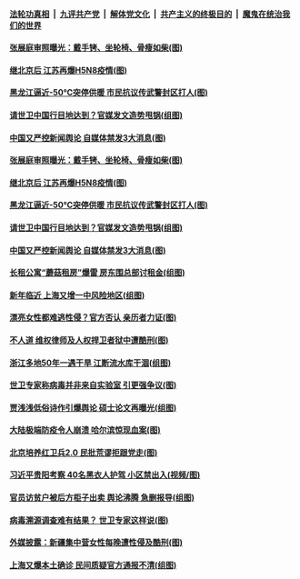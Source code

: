 ####  [法轮功真相](../../../../basic/blob/master/README.md?t=02070331) &nbsp;|&nbsp; [九评共产党](../../../../9ping.md/blob/master/README.md?t=02070331) &nbsp;|&nbsp; [解体党文化](../../../../jtdwh.md/blob/master/README.md?t=02070331)  &nbsp;|&nbsp; [共产主义的终极目的](../../../../gczydzjmd.md/blob/master/README.md?t=02070331) &nbsp;|&nbsp; [魔鬼在统治我们的世界](../../../../mgztzwmdsj.md/blob/master/README.md?t=02070331) 

#### [张展庭审照曝光：戴手铐、坐轮椅、骨瘦如柴(图)](../pages/p1/961708.md?t=02070331) 

#### [继北京后 江苏再爆H5N8疫情(图)](../pages/p1/961703.md?t=02070331) 

#### [黑龙江逼近-50℃突停供暖 市民抗议传武警封区打人(图)](../pages/p1/961692.md?t=02070331) 

#### [请世卫中国行目地达到？官媒发文造势甩锅(组图)](../pages/p1/961600.md?t=02070331) 

#### [中国又严控新闻舆论 自媒体禁发3大消息(图)](../pages/p1/961629.md?t=02070331) 


#### [张展庭审照曝光：戴手铐、坐轮椅、骨瘦如柴(图)](../pages/p1/961708.md?t=02070331) 

#### [继北京后 江苏再爆H5N8疫情(图)](../pages/p1/961703.md?t=02070331) 

#### [黑龙江逼近-50℃突停供暖 市民抗议传武警封区打人(图)](../pages/p1/961692.md?t=02070331) 

#### [请世卫中国行目地达到？官媒发文造势甩锅(组图)](../pages/p1/961600.md?t=02070331) 

#### [中国又严控新闻舆论 自媒体禁发3大消息(图)](../pages/p1/961629.md?t=02070331) 


#### [长租公寓“蘑菇租房”爆雷 房东围总部讨租金(组图)](../pages/p1/961608.md?t=02070331) 

#### [新年临近 上海又增一中风险地区(组图)](../pages/p1/961595.md?t=02070331) 

#### [漂亮女性都难逃性侵？官方否认 亲历者力证(图)](../pages/p1/961549.md?t=02070331) 

#### [不人道 维权律师及人权捍卫者狱中遭酷刑(图)](../pages/p1/961537.md?t=02070331) 

#### [浙江多地50年一遇干旱 江断流水库干涸(组图)](../pages/p1/961535.md?t=02070331) 

#### [世卫专家称病毒并非来自实验室 引更强争议(图)](../pages/p1/961512.md?t=02070331) 

#### [贾浅浅低俗诗作引爆舆论 硕士论文再曝光(组图)](../pages/p1/961495.md?t=02070331) 

#### [大陆极端防疫令人崩溃 哈尔滨惊现血案(图)](../pages/p1/961505.md?t=02070331) 

#### [北京培养红卫兵2.0 民批荒谬拒跟党走(图)](../pages/p1/961447.md?t=02070331) 

#### [习近平贵阳考察 40名黑衣人护驾 小区禁出入(视频/图)](../pages/p1/961465.md?t=02070331) 

#### [官员访贫户被后方柜子出卖 舆论沸腾 急删报导(组图)](../pages/p1/961459.md?t=02070331) 

#### [病毒溯源调查难有结果？ 世卫专家这样说(图)](../pages/p1/961421.md?t=02070331) 

#### [外媒披露：新疆集中营女性每晚遭性侵及酷刑(图)](../pages/p1/961383.md?t=02070331) 

#### [上海又爆本土确诊 民间质疑官方通报不清(组图)](../pages/p1/961429.md?t=02070331) 

